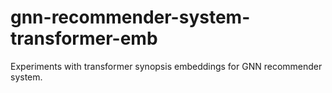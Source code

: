 # gnn-recommender-system-transformer-emb
Experiments with transformer synopsis embeddings for GNN recommender system.
